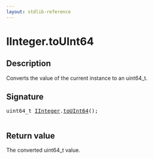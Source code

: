 ```yaml
---
layout: stdlib-reference
---
```


# IInteger\.toUInt64

## Description

Converts the value of the current instance to an <span class='code'>uint64_t</span>.



## Signature 

<pre>
uint64_t <a href="index.md" class="code_type">IInteger</a>.<a href="touint64-23.md">toUInt64</a>();

</pre>

## Return value
The converted <span class='code'>uint64_t</span> value.



<script>
// Fix .md links to .html when on ReadTheDocs
if (window.location.hostname.includes('readthedocs') || 
    window.location.hostname.includes('rtfd.io')) {
  document.addEventListener('DOMContentLoaded', function() {
    const links = document.querySelectorAll('a');
    links.forEach(link => {
      const href = link.getAttribute('href');
      if (href && href.includes('.md')) {
        // This regex will handle .md links with or without fragment identifiers or query parameters
        link.href = link.href.replace(/(.+)\.md(#[^?]*)?(\?.*)?$/, '$1.html$2$3');
      }
    });
  });
}
</script>
